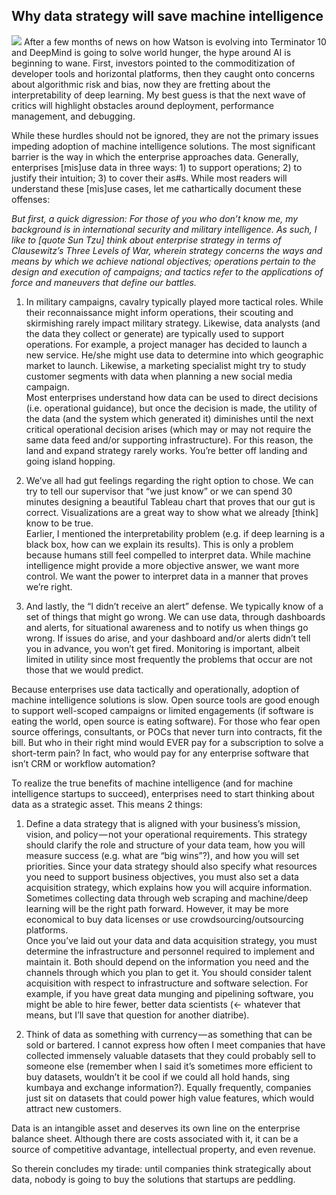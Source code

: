 ## Why data strategy will save machine intelligence
![]({{site.baseurl}}//1-Qjwfm3rbG_TAwcQfVXiNdw.jpeg)
After a few months of news on how Watson is evolving into Terminator 10 and DeepMind is going to solve world hunger, the hype around AI is beginning to wane. First, investors pointed to the commoditization of developer tools and horizontal platforms, then they caught onto concerns about algorithmic risk and bias, now they are fretting about the interpretability of deep learning. My best guess is that the next wave of critics will highlight obstacles around deployment, performance management, and debugging.

While these hurdles should not be ignored, they are not the primary issues impeding adoption of machine intelligence solutions. The most significant barrier is the way in which the enterprise approaches data.
Generally, enterprises [mis]use data in three ways: 1) to support operations; 2) to justify their intuition; 3) to cover their as#s. While most readers will understand these [mis]use cases, let me cathartically document these offenses:

_But first, a quick digression: For those of you who don’t know me, my background is in international security and military intelligence. As such, I like to [quote Sun Tzu] think about enterprise strategy in terms of Clausewitz’s Three Levels of War, wherein strategy concerns the ways and means by which we achieve national objectives; operations pertain to the design and execution of campaigns; and tactics refer to the applications of force and maneuvers that define our battles._

1. In military campaigns, cavalry typically played more tactical roles. While their reconnaissance might inform operations, their scouting and skirmishing rarely impact military strategy. Likewise, data analysts (and the data they collect or generate) are typically used to support operations. For example, a project manager has decided to launch a new service. He/she might use data to determine into which geographic market to launch. Likewise, a marketing specialist might try to study customer segments with data when planning a new social media campaign.  
Most enterprises understand how data can be used to direct decisions (i.e. operational guidance), but once the decision is made, the utility of the data (and the system which generated it) diminishes until the next critical operational decision arises (which may or may not require the same data feed and/or supporting infrastructure). For this reason, the land and expand strategy rarely works. You’re better off landing and going island hopping.  

1. We’ve all had gut feelings regarding the right option to chose. We can try to tell our supervisor that “we just know” or we can spend 30 minutes designing a beautiful Tableau chart that proves that our gut is correct. Visualizations are a great way to show what we already [think] know to be true.  
Earlier, I mentioned the interpretability problem (e.g. if deep learning is a black box, how can we explain its results). This is only a problem because humans still feel compelled to interpret data. While machine intelligence might provide a more objective answer, we want more control. We want the power to interpret data in a manner that proves we’re right.  

1. And lastly, the “I didn’t receive an alert” defense. We typically know of a set of things that might go wrong. We can use data, through dashboards and alerts, for situational awareness and to notify us when things go wrong. If issues do arise, and your dashboard and/or alerts didn’t tell you in advance, you won’t get fired. Monitoring is important, albeit limited in utility since most frequently the problems that occur are not those that we would predict.

Because enterprises use data tactically and operationally, adoption of machine intelligence solutions is slow. Open source tools are good enough to support well-scoped campaigns or limited engagements (if software is eating the world, open source is eating software). For those who fear open source offerings, consultants, or POCs that never turn into contracts, fit the bill. But who in their right mind would EVER pay for a subscription to solve a short-term pain? In fact, who would pay for any enterprise software that isn’t CRM or workflow automation?

To realize the true benefits of machine intelligence (and for machine intelligence startups to succeed), enterprises need to start thinking about data as a strategic asset. This means 2 things:

1. Define a data strategy that is aligned with your business’s mission, vision, and policy — not your operational requirements. This strategy should clarify the role and structure of your data team, how you will measure success (e.g. what are “big wins”?), and how you will set priorities. Since your data strategy should also specify what resources you need to support business objectives, you must also set a data acquisition strategy, which explains how you will acquire information. Sometimes collecting data through web scraping and machine/deep learning will be the right path forward. However, it may be more economical to buy data licenses or use crowdsourcing/outsourcing platforms.  
Once you’ve laid out your data and data acquisition strategy, you must determine the infrastructure and personnel required to implement and maintain it. Both should depend on the information you need and the channels through which you plan to get it. You should consider talent acquisition with respect to infrastructure and software selection. For example, if you have great data munging and pipelining software, you might be able to hire fewer, better data scientists (← whatever that means, but I’ll save that question for another diatribe).  

1. Think of data as something with currency — as something that can be sold or bartered. I cannot express how often I meet companies that have collected immensely valuable datasets that they could probably sell to someone else (remember when I said it’s sometimes more efficient to buy datasets, wouldn’t it be cool if we could all hold hands, sing kumbaya and exchange information?). Equally frequently, companies just sit on datasets that could power high value features, which would attract new customers.


Data is an intangible asset and deserves its own line on the enterprise balance sheet. Although there are costs associated with it, it can be a source of competitive advantage, intellectual property, and even revenue.

So therein concludes my tirade: until companies think strategically about data, nobody is going to buy the solutions that startups are peddling.
